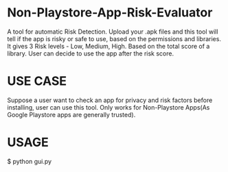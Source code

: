 # Non-Playstore-App-Risk-Evaluator
A tool for automatic Risk Detection.
Upload your .apk files and this tool will tell if the app is risky or safe to use, based on the permissions and libraries.
It gives 3 Risk levels - Low, Medium, High. Based on the total score of a library.
User can decide to use the app after the risk score.
# USE CASE 
Suppose a user want to check an app for privacy and risk factors before installing, user can use this tool. Only works for Non-Playstore Apps(As Google Playstore apps are generally trusted).
# USAGE
$ python gui.py

  
